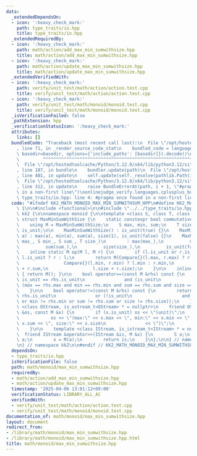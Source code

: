 ```yaml
---
data:
  _extendedDependsOn:
  - icon: ':heavy_check_mark:'
    path: type_traits/io.hpp
    title: type_traits/io.hpp
  _extendedRequiredBy:
  - icon: ':heavy_check_mark:'
    path: math/action/add_max_min_sumwithsize.hpp
    title: math/action/add_max_min_sumwithsize.hpp
  - icon: ':heavy_check_mark:'
    path: math/action/update_max_min_sumwithsize.hpp
    title: math/action/update_max_min_sumwithsize.hpp
  _extendedVerifiedWith:
  - icon: ':heavy_check_mark:'
    path: verify/unit_test/math/action/action.test.cpp
    title: verify/unit_test/math/action/action.test.cpp
  - icon: ':heavy_check_mark:'
    path: verify/unit_test/math/monoid/monoid.test.cpp
    title: verify/unit_test/math/monoid/monoid.test.cpp
  _isVerificationFailed: false
  _pathExtension: hpp
  _verificationStatusIcon: ':heavy_check_mark:'
  attributes:
    links: []
  bundledCode: "Traceback (most recent call last):\n  File \"/opt/hostedtoolcache/Python/3.12.0/x64/lib/python3.12/site-packages/onlinejudge_verify/documentation/build.py\"\
    , line 71, in _render_source_code_stat\n    bundled_code = language.bundle(stat.path,\
    \ basedir=basedir, options={'include_paths': [basedir]}).decode()\n          \
    \         ^^^^^^^^^^^^^^^^^^^^^^^^^^^^^^^^^^^^^^^^^^^^^^^^^^^^^^^^^^^^^^^^^^^^^^^^^^^^^^^^^\n\
    \  File \"/opt/hostedtoolcache/Python/3.12.0/x64/lib/python3.12/site-packages/onlinejudge_verify/languages/cplusplus.py\"\
    , line 187, in bundle\n    bundler.update(path)\n  File \"/opt/hostedtoolcache/Python/3.12.0/x64/lib/python3.12/site-packages/onlinejudge_verify/languages/cplusplus_bundle.py\"\
    , line 401, in update\n    self.update(self._resolve(pathlib.Path(included), included_from=path))\n\
    \  File \"/opt/hostedtoolcache/Python/3.12.0/x64/lib/python3.12/site-packages/onlinejudge_verify/languages/cplusplus_bundle.py\"\
    , line 312, in update\n    raise BundleErrorAt(path, i + 1, \"#pragma once found\
    \ in a non-first line\")\nonlinejudge_verify.languages.cplusplus_bundle.BundleErrorAt:\
    \ type_traits/io.hpp: line 4: #pragma once found in a non-first line\n"
  code: "#ifndef KK2_MATH_MONOID_MAX_MIN_SUMWITHSUM_HPP\n#define KK2_MATH_MONOID_MAX_MIN_SUMWITHSUM_HPP\
    \ 1\n\n#include <functional>\n\n#include \"../../type_traits/io.hpp\"\n\nnamespace\
    \ kk2 {\n\nnamespace monoid {\n\ntemplate <class S, class T, class Compare = std::less<S>>\
    \ struct MaxMinSumWithSize {\n    static constexpr bool commutative = true;\n\
    \    using M = MaxMinSumWithSize;\n    S max, min, sum;\n    T size;\n    bool\
    \ is_unit;\n\n    MaxMinSumWithSize() : is_unit(true) {}\n    MaxMinSumWithSize(S\
    \ a) : max(a), min(a), sum(a), size(1), is_unit(false) {}\n    MaxMinSumWithSize(S\
    \ max_, S min_, S sum_, T size_)\n        : max(max_),\n          min(min_),\n\
    \          sum(sum_),\n          size(size_),\n          is_unit(false) {}\n\n\
    \    inline static M op(M l, M r) {\n        if (l.is_unit or r.is_unit) return\
    \ l.is_unit ? r : l;\n        return M(Compare{}(l.max, r.max) ? r.max : l.max,\n\
    \                 Compare{}(l.min, r.min) ? l.min : r.min,\n                 l.sum\
    \ + r.sum,\n                 l.size + r.size);\n    }\n\n    inline static M unit()\
    \ { return M(); }\n\n    bool operator==(const M &rhs) const {\n        return\
    \ is_unit == rhs.is_unit\n               and (is_unit\n                    or\
    \ (max == rhs.max and min == rhs.min and sum == rhs.sum and size == rhs.size));\n\
    \    }\n\n    bool operator!=(const M &rhs) const {\n        return is_unit !=\
    \ rhs.is_unit\n               or (!is_unit\n                   and (max != rhs.max\
    \ or min != rhs.min or sum != rhs.sum or size != rhs.size));\n    }\n\n    template\
    \ <class OStream, is_ostream_t<OStream> * = nullptr>\n    friend OStream &operator<<(OStream\
    \ &os, const M &x) {\n        if (x.is_unit) os << \"(unit)\";\n        else\n\
    \            os << \"(max:\" << x.max << \", min:\" << x.min << \", sum:\" <<\
    \ x.sum << \", size:\" << x.size\n               << \")\";\n        return os;\n\
    \    }\n\n    template <class IStream, is_istream_t<IStream> * = nullptr>\n  \
    \  friend IStream &operator>>(IStream &is, M &x) {\n        S a;\n        is >>\
    \ a;\n        x = M(a);\n        return is;\n    }\n};\n\n} // namespace monoid\n\
    \n} // namespace kk2\n\n#endif // KK2_MATH_MONOID_MAX_MIN_SUMWITHSUM_HPP\n"
  dependsOn:
  - type_traits/io.hpp
  isVerificationFile: false
  path: math/monoid/max_min_sumwithsize.hpp
  requiredBy:
  - math/action/add_max_min_sumwithsize.hpp
  - math/action/update_max_min_sumwithsize.hpp
  timestamp: '2025-04-06 13:01:12+09:00'
  verificationStatus: LIBRARY_ALL_AC
  verifiedWith:
  - verify/unit_test/math/action/action.test.cpp
  - verify/unit_test/math/monoid/monoid.test.cpp
documentation_of: math/monoid/max_min_sumwithsize.hpp
layout: document
redirect_from:
- /library/math/monoid/max_min_sumwithsize.hpp
- /library/math/monoid/max_min_sumwithsize.hpp.html
title: math/monoid/max_min_sumwithsize.hpp
---
```

